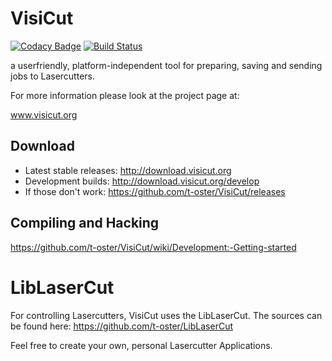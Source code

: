 VisiCut
=======

[![Codacy Badge](https://api.codacy.com/project/badge/Grade/6ded4f0de59d41969fef2d71312f0b4f)](https://app.codacy.com/manual/t-oster/VisiCut?utm_source=github.com&utm_medium=referral&utm_content=t-oster/VisiCut&utm_campaign=Badge_Grade_Settings)
[![Build Status](https://travis-ci.org/t-oster/VisiCut.svg?branch=master)](https://travis-ci.org/t-oster/VisiCut)

a userfriendly, platform-independent tool for preparing, saving and sending jobs to Lasercutters.

For more information please look at the project page at:

www.visicut.org

Download
--------
* Latest stable releases: http://download.visicut.org
* Development builds: http://download.visicut.org/develop
* If those don't work: https://github.com/t-oster/VisiCut/releases

Compiling and Hacking
---------------------
https://github.com/t-oster/VisiCut/wiki/Development:-Getting-started

LibLaserCut
===========

For controlling Lasercutters, VisiCut uses the LibLaserCut. The sources can be found here: https://github.com/t-oster/LibLaserCut

Feel free to create your own, personal Lasercutter Applications.